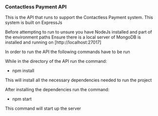### Contactless Payment API 

This is the API that runs to support the Contactless Payment system. This system is built on ExpressJs 

Before attempting to run to unsure you have NodeJs installed and part of the environment paths 
Ensure there is a local server of MongoDB is installed and running on [http://localhost:27017]

In order to run the API the following commands have to be run 

While in the directory of the API run the command:

* npm install 

This will install all the necessary dependencies needed to run the project 

After installing the dependencies run the command:

* npm start 

This command will start up the server 